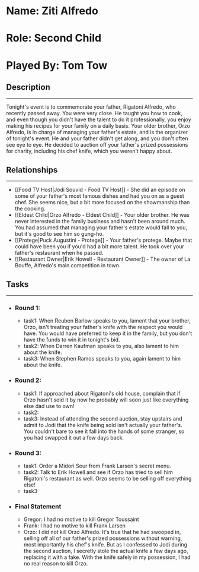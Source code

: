 # Name: Ziti Alfredo
# Role: Second Child
# Played By: Tom Tow

## Description
---
Tonight's event is to commemorate your father, Rigatoni Alfredo, who recently passed away. You were very close. He taught you how to cook, and even though you didn't have the talent to do it professionally, you enjoy making his recipes for your family on a daily basis. Your older brother, Orzo Alfredo, is in charge of managing your father's estate, and is the organizer of tonight's event. He and your father didn't get along, and you don't often see eye to eye. He decided to auction off your father's prized possessions for charity, including his chef knife, which you weren't happy about.

## Relationships
---
- [[Food TV Host|Jodi Souvid - Food TV Host]]  - She did an episode on some of your father's most famous dishes and had you on as a guest chef. She seems nice, but a bit more focused on the showmanship than the cooking.
- [[Eldest Child|Orzo Alfredo - Eldest Child]]  - Your older brother. He was never interested in the family business and hasn't been around much. You had assumed that managing your father's estate would fall to you, but it's good to see him so gung-ho.
- [[Protege|Puck Augustini - Protege]]  - Your father's protege. Maybe that could have been you if you'd had a bit more talent. He took over your father's restaurant when he passed.
- [[Restaurant Owner|Erik Howell - Restaurant Owner]]  - The owner of La Bouffe, Alfredo's main competition in town.

## Tasks
___
- ### Round 1: 
	- task1: When Reuben Barlow speaks to you, lament that your brother, Orzo, isn't treating your father's knife with the respect you would have. You would have preferred to keep it in the family, but you don't have the funds to win it in tonight's bid.
	- task2: When Darren Kaufman speaks to you, also lament to him about the knife.
	- task3: When Stephen Ramos speaks to you, again lament to him about the knife.
- ### Round 2:
	- task1: If approached about Rigatoni's old house, complain that if Orzo hasn't sold it by now he probably will soon just like everything else dad use to own!
	- task2:
	- task3: Instead of attending the second auction, stay upstairs and admit to Jodi that the knife being sold isn't actually your father's. You couldn't bare to see it fall into the hands of some stranger, so you had swapped it out a few days back.
- ### Round 3:
	- task1: Order a Midori Sour from Frank Larsen's secret menu.
	- task2: Talk to Erik Howell and see if Orzo has tried to sell him Rigatoni's restaurant as well. Orzo seems to be selling off everything else!
	- task3
- ### Final Statement
	- Gregor: I had no motive to kill Gregor Toussaint
	- Frank: I had no motive to kill Frank Larsen
	- Orzo: I did not kill Orzo Alfredo. It's true that he had swooped in, selling off all of our father's prized possessions without warning, most importantly his chef's knife. But as I confessed to Jodi during the second auction, I secretly stole the actual knife a few days ago, replacing it with a fake. With the knife safely in my possession, I had no real reason to kill Orzo.